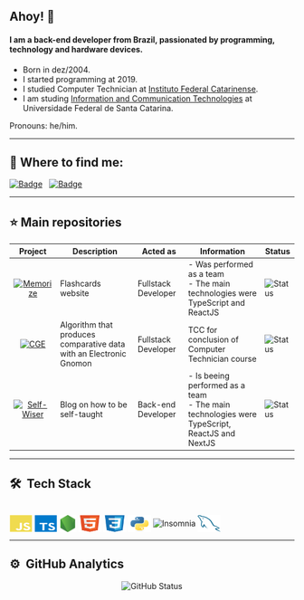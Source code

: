 ## Ahoy! 👋

#### I am a back-end developer from Brazil, passionated by programming, technology and hardware devices.
    
- Born in dez/2004.    
- I started programming at 2019.    
- I studied Computer Technician at <a href="http://sombrio.ifc.edu.br/" title="Institutional Website">Instituto Federal Catarinense</a>.
- I am studing <a href="https://tic.ufsc.br/" title="Institutional Website">Information and Communication Technologies</a> at Universidade Federal de Santa Catarina.
  
Pronouns: he/him.
</h4>

---

## 🔎 Where to find me:

[![Badge](https://img.shields.io/badge/Pedro%20Duarte-blue?style=flat-square&logo=Linkedin&logoColor=white)](https://www.linkedin.com/in/pedro-duarte-5b5356214/) &nbsp;
[![Badge](https://img.shields.io/badge/-pe.of.duarte@gmail.com-c14438?style=flat-square&logo=Gmail&logoColor=white&link=mailto:pe.of.duarte@gmail.com)](mailto:pe.of.duarte@gmail.com)

---

## ⭐ Main repositories

| Project | Description | Acted as | Information | Status |
| ------- | --------- | ------ | -------- | ------ |
| <div align="center"> [![Memorize](https://img.shields.io/badge/Memorize-purple?style=for-the-badge&link=https://github.com/Studio-024/memorize)](https://github.com/Studio-024/memorize) </div> | Flashcards website | Fullstack Developer | - Was performed as a team <br> - The main technologies were TypeScript and ReactJS | ![Status](https://img.shields.io/badge/Concluded-green?style=for-the-badge)
| <div align="center"> [![CGE](https://img.shields.io/badge/CGE-orange?style=for-the-badge&link=https://github.com/AlexandreXYZ/CGE)](https://github.com/AlexandreXYZ/CGE) </div> | Algorithm that produces comparative data with an Electronic Gnomon | Fullstack Developer | TCC for conclusion of Computer Technician course | ![Status](https://img.shields.io/badge/Concluded-green?style=for-the-badge) |
| <div align="center"> [![Self-Wiser](https://img.shields.io/badge/Self%20Wiser-340763?style=for-the-badge&link=https://github.com/Studio-024/self-wiser)](https://github.com/Studio-024/self-wiser) </div> | Blog on how to be self-taught | Back-end Developer | - Is beeing performed as a team <br> - The main technologies were TypeScript, ReactJS and NextJS | ![Status](https://img.shields.io/badge/Under%20construction-blue?style=for-the-badge)

---

## 🛠 &nbsp;Tech Stack

<div style="display: inline_block"><br>
	<img align="center" alt="JavaScript" title="JavaScript" height="30" width="40" src="https://raw.githubusercontent.com/devicons/devicon/master/icons/javascript/javascript-plain.svg" />
	<img align="center" alt="TypeScript" title="TypeScript" height="30" width="40" src="https://raw.githubusercontent.com/devicons/devicon/master/icons/typescript/typescript-plain.svg" />
	<img align="center" alt="NodeJS" title="NodeJS" height="30" src="https://raw.githubusercontent.com/devicons/devicon/master/icons/nodejs/nodejs-original.svg" />
	<img align="center" alt="HTML" title="HTML" height="30" width="40" src="https://raw.githubusercontent.com/devicons/devicon/master/icons/html5/html5-original.svg" />
	<img align="center" alt="CSS" title="CSS" height="30" width="40" src="https://raw.githubusercontent.com/devicons/devicon/master/icons/css3/css3-original.svg" />
	<img align="center" alt="Python" title="Python" height="30" width="40" src="https://raw.githubusercontent.com/devicons/devicon/master/icons/python/python-original.svg" />
	<img align="center" alt="Insomnia" title="Insomnia" height="30" src="https://dashboard.snapcraft.io/site_media/appmedia/2018/04/twitter-card-icon.png" />
	<img align="center" alt="MySQL" title="MySQL" height="30" width="40" src="https://raw.githubusercontent.com/devicons/devicon/master/icons/mysql/mysql-original.svg" />
</div>

---

## ⚙️ &nbsp;GitHub Analytics

<div align="center">

![GitHub Status](https://github-readme-stats.vercel.app/api?username=k1vz&show_icons=true&theme=radical&include_all_commits=true)
